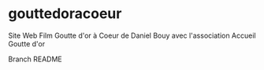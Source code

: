 # gouttedoracoeur

Site Web Film Goutte d'or à Coeur de Daniel Bouy avec l'association Accueil Goutte d'or

Branch README
